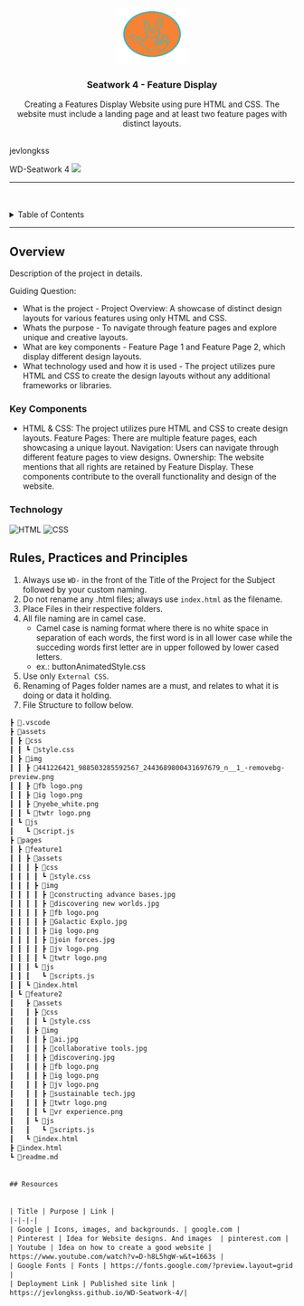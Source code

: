 <a name="readme-top">

<br/>

<br />
<div align="center">
  <a href="https://github.com/zyx-0314/">
  <!-- TODO: If you want to add logo or banner you can add it here -->
    <img src="./assets/img/jv logo.png" alt="Jv Logo" width="130" height="100">
  </a>
<!-- TODO: Change Title to the name of the title of your Project -->
  <h3 align="center">Seatwork 4 - Feature Display </h3>
</div>
<!-- TODO: Make a short description -->
<div align="center">
  Creating a Features Display Website using pure HTML and CSS. The website must include a landing page and at least two feature pages with distinct layouts. 
</div>

<br />

<!-- TODO: Change the zyx-0314 into your github username  -->
jevlongkss
<!-- TODO: Change the WD-Template-Project into the same name of your folder -->
WD-Seatwork 4
![](https://github.com/jevlongkss/WD-Seatwork-4)

---

<br />
<br />

<!-- TODO: If you want to add more layers for your readme -->
<details>
  <summary>Table of Contents</summary>
  <ol>
    <li>
      <a href="#overview">Overview</a>
      <ol>
        <li>
          <a href="#key-components">Key Components</a>
        </li>
        <li>
          <a href="#technology">Technology</a>
        </li>
      </ol>
    </li>
    <li>
      <a href="#rule,-practices-and-principles">Rules, Practices and Principles</a>
    </li>
    <li>
      <a href="#resources">Resources</a>
    </li>
  </ol>
</details>

---

## Overview

<!-- TODO: To be changed -->
<!-- The following are just sample -->
Description of the project in details.

Guiding Question:
- What is the project - Project Overview: A showcase of distinct design layouts for various features using only HTML and CSS.
- Whats the purpose - To navigate through feature pages and explore unique and creative layouts.
- What are key components - Feature Page 1 and Feature Page 2, which display different design layouts.
- What technology used and how it is used - The project utilizes pure HTML and CSS to create the design layouts without any additional frameworks or libraries.

### Key Components
<!-- TODO: List of Key Components -->
<!-- The following are just sample -->
- HTML & CSS: The project utilizes pure HTML and CSS to create design layouts.
Feature Pages: There are multiple feature pages, each showcasing a unique layout.
Navigation: Users can navigate through different feature pages to view designs.
Ownership: The website mentions that all rights are retained by Feature Display.
These components contribute to the overall functionality and design of the website.

### Technology
<!-- TODO: List of Technology Used -->
![HTML](https://img.shields.io/badge/HTML-E34F26?style=for-the-badge&logo=html5&logoColor=white)
![CSS](https://img.shields.io/badge/CSS-1572B6?style=for-the-badge&logo=css3&logoColor=white)


## Rules, Practices and Principles
1. Always use `WD-` in the front of the Title of the Project for the Subject followed by your custom naming.
2. Do not rename any .html files; always use `index.html` as the filename.
3. Place Files in their respective folders.
4. All file naming are in camel case.
   - Camel case is naming format where there is no white space in separation of each words, the first word is in all lower case while the succeding words first letter are in upper followed by lower cased letters.
   - ex.: buttonAnimatedStyle.css
5. Use only `External CSS`.
6. Renaming of Pages folder names are a must, and relates to what it is doing or data it holding.
7. File Structure to follow below.

```
┣ 📂.vscode
┣ 📂assets
┃ ┣ 📂css
┃ ┃ ┗ 📜style.css
┃ ┣ 📂img
┃ ┃ ┣ 📜441226421_988503285592567_2443689800431697679_n__1_-removebg-preview.png
┃ ┃ ┣ 📜fb logo.png
┃ ┃ ┣ 📜ig logo.png
┃ ┃ ┣ 📜nyebe_white.png
┃ ┃ ┗ 📜twtr logo.png
┃ ┗ 📂js
┃   ┗ 📜script.js
┣ 📂pages
┃ ┣ 📂feature1
┃ ┃ ┣ 📂assets
┃ ┃ ┃ ┣ 📂css
┃ ┃ ┃ ┃ ┗ 📜style.css
┃ ┃ ┃ ┣ 📂img
┃ ┃ ┃ ┃ ┣ 📜constructing advance bases.jpg
┃ ┃ ┃ ┃ ┣ 📜discovering new worlds.jpg
┃ ┃ ┃ ┃ ┣ 📜fb logo.png
┃ ┃ ┃ ┃ ┣ 📜Galactic Explo.jpg
┃ ┃ ┃ ┃ ┣ 📜ig logo.png
┃ ┃ ┃ ┃ ┣ 📜join forces.jpg
┃ ┃ ┃ ┃ ┣ 📜jv logo.png
┃ ┃ ┃ ┃ ┗ 📜twtr logo.png
┃ ┃ ┃ ┗ 📂js
┃ ┃ ┃   ┗ 📜scripts.js
┃ ┃ ┗ 📜index.html
┃ ┗ 📂feature2
┃   ┣ 📂assets
┃   ┃ ┣ 📂css
┃   ┃ ┃ ┗ 📜style.css
┃   ┃ ┣ 📂img
┃   ┃ ┃ ┣ 📜ai.jpg
┃   ┃ ┃ ┣ 📜collaborative tools.jpg
┃   ┃ ┃ ┣ 📜discovering.jpg
┃   ┃ ┃ ┣ 📜fb logo.png
┃   ┃ ┃ ┣ 📜ig logo.png
┃   ┃ ┃ ┣ 📜jv logo.png
┃   ┃ ┃ ┣ 📜sustainable tech.jpg
┃   ┃ ┃ ┣ 📜twtr logo.png
┃   ┃ ┃ ┗ 📜vr experience.png
┃   ┃ ┗ 📂js
┃   ┃   ┗ 📜scripts.js
┃   ┗ 📜index.html
┣ 📜index.html
┗ 📜readme.md


## Resources


| Title | Purpose | Link |
|-|-|-|
| Google | Icons, images, and backgrounds. | google.com |
| Pinterest | Idea for Website designs. And images  | pinterest.com |
| Youtube | Idea on how to create a good website | https://www.youtube.com/watch?v=D-h8L5hgW-w&t=1663s |
| Google Fonts | Fonts | https://fonts.google.com/?preview.layout=grid |
| Deployment Link | Published site link | https://jevlongkss.github.io/WD-Seatwork-4/|

